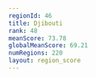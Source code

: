 ```yaml
---
regionId: 46
title: Djibouti
rank: 48
meanScore: 73.78
globalMeanScore: 69.21
numRegions: 220
layout: region_score
---
```

